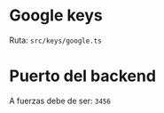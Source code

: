 # Google keys
Ruta: ```src/keys/google.ts```

# Puerto del backend
A fuerzas debe de ser: ```3456```